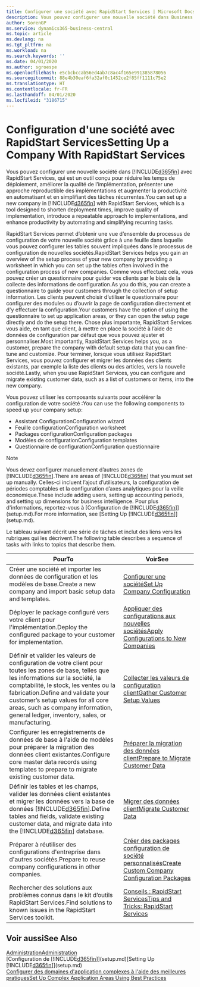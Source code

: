```yaml
---
title: Configurer une société avec RapidStart Services | Microsoft Docs
description: Vous pouvez configurer une nouvelle société dans Business Central avec RapidStart Services, qui est un outil conçu pour réduire les temps de déploiement, améliorer la qualité de l’implémentation, présenter une approche reproductible des implémentations et augmenter la productivité en automatisant et en simplifiant des tâches récurrentes.
author: SorenGP
ms.service: dynamics365-business-central
ms.topic: article
ms.devlang: na
ms.tgt_pltfrm: na
ms.workload: na
ms.search.keywords: ''
ms.date: 04/01/2020
ms.author: sgroespe
ms.openlocfilehash: e5cbcbccab56ed4ab7c8ac4f165e991385878056
ms.sourcegitcommit: 88e4b30eaf6fa32af0c1452ce2f85ff1111c75e2
ms.translationtype: HT
ms.contentlocale: fr-FR
ms.lasthandoff: 04/01/2020
ms.locfileid: "3186715"
---
```

# <a name="setting-up-a-company-with-rapidstart-services"></a><span data-ttu-id="f6b19-103">Configuration d'une société avec RapidStart Services</span><span class="sxs-lookup"><span data-stu-id="f6b19-103">Setting Up a Company With RapidStart Services</span></span>
<span data-ttu-id="f6b19-104">Vous pouvez configurer une nouvelle société dans [!INCLUDE[d365fin](includes/d365fin_md.md)] avec RapidStart Services, qui est un outil conçu pour réduire les temps de déploiement, améliorer la qualité de l’implémentation, présenter une approche reproductible des implémentations et augmenter la productivité en automatisant et en simplifiant des tâches récurrentes.</span><span class="sxs-lookup"><span data-stu-id="f6b19-104">You can set up a new company in [!INCLUDE[d365fin](includes/d365fin_md.md)] with RapidStart Services, which is a tool designed to shorten deployment times, improve quality of implementation, introduce a repeatable approach to implementations, and enhance productivity by automating and simplifying recurring tasks.</span></span>  

<span data-ttu-id="f6b19-105">RapidStart Services permet d’obtenir une vue d’ensemble du processus de configuration de votre nouvelle société grâce à une feuille dans laquelle vous pouvez configurer les tables souvent impliquées dans le processus de configuration de nouvelles sociétés.</span><span class="sxs-lookup"><span data-stu-id="f6b19-105">RapidStart Services helps you gain an overview of the setup process of your new company by providing a worksheet in which you can set up the tables often involved in the configuration process of new companies.</span></span> <span data-ttu-id="f6b19-106">Comme vous effectuez cela, vous pouvez créer un questionnaire pour guider vos clients par le biais de la collecte des informations de configuration.</span><span class="sxs-lookup"><span data-stu-id="f6b19-106">As you do this, you can create a questionnaire to guide your customers through the collection of setup information.</span></span> <span data-ttu-id="f6b19-107">Les clients peuvent choisir d’utiliser le questionnaire pour configurer des modules ou d’ouvrir la page de configuration directement et d'y effectuer la configuration.</span><span class="sxs-lookup"><span data-stu-id="f6b19-107">Your customers have the option of using the questionnaire to set up application areas, or they can open the setup page directly and do the setup there.</span></span> <span data-ttu-id="f6b19-108">Chose plus importante, RapidStart Services vous aide, en tant que client, à mettre en place la société à l’aide de données de configuration par défaut que vous pouvez ajuster et personnaliser.</span><span class="sxs-lookup"><span data-stu-id="f6b19-108">Most importantly, RapidStart Services helps you, as a customer, prepare the company with default setup data that you can fine-tune and customize.</span></span> <span data-ttu-id="f6b19-109">Pour terminer, lorsque vous utilisez RapidStart Services, vous pouvez configurer et migrer les données des clients existants, par exemple la liste des clients ou des articles, vers la nouvelle société.</span><span class="sxs-lookup"><span data-stu-id="f6b19-109">Lastly, when you use RapidStart Services, you can configure and migrate existing customer data, such as a list of customers or items, into the new company.</span></span>

<span data-ttu-id="f6b19-110">Vous pouvez utiliser les composants suivants pour accélérer la configuration de votre société :</span><span class="sxs-lookup"><span data-stu-id="f6b19-110">You can use the following components to speed up your company setup:</span></span>  

-   <span data-ttu-id="f6b19-111">Assistant Configuration</span><span class="sxs-lookup"><span data-stu-id="f6b19-111">Configuration wizard</span></span>  
-   <span data-ttu-id="f6b19-112">Feuille configuration</span><span class="sxs-lookup"><span data-stu-id="f6b19-112">Configuration worksheet</span></span>  
-   <span data-ttu-id="f6b19-113">Packages configuration</span><span class="sxs-lookup"><span data-stu-id="f6b19-113">Configuration packages</span></span>  
-   <span data-ttu-id="f6b19-114">Modèles de configuration</span><span class="sxs-lookup"><span data-stu-id="f6b19-114">Configuration templates</span></span>  
-   <span data-ttu-id="f6b19-115">Questionnaire de configuration</span><span class="sxs-lookup"><span data-stu-id="f6b19-115">Configuration questionnaire</span></span>  

> [!Note]  
>  <span data-ttu-id="f6b19-116">Vous devez configurer manuellement d’autres zones de [!INCLUDE[d365fin](includes/d365fin_md.md)].</span><span class="sxs-lookup"><span data-stu-id="f6b19-116">There are areas of [!INCLUDE[d365fin](includes/d365fin_md.md)] that you must set up manually.</span></span> <span data-ttu-id="f6b19-117">Celles-ci incluent l’ajout d’utilisateurs, la configuration de périodes comptables et la configuration d’axes analytiques pour la veille économique.</span><span class="sxs-lookup"><span data-stu-id="f6b19-117">These include adding users, setting up accounting periods, and setting up dimensions for business intelligence.</span></span> <span data-ttu-id="f6b19-118">Pour plus d'informations, reportez-vous à [Configuration de [!INCLUDE[d365fin](includes/d365fin_md.md)]](setup.md).</span><span class="sxs-lookup"><span data-stu-id="f6b19-118">For more information, see [Setting Up [!INCLUDE[d365fin](includes/d365fin_md.md)]](setup.md).</span></span>

 <span data-ttu-id="f6b19-119">Le tableau suivant décrit une série de tâches et inclut des liens vers les rubriques qui les décrivent.</span><span class="sxs-lookup"><span data-stu-id="f6b19-119">The following table describes a sequence of tasks with links to topics that describe them.</span></span>

|<span data-ttu-id="f6b19-120">**Pour**</span><span class="sxs-lookup"><span data-stu-id="f6b19-120">**To**</span></span>|<span data-ttu-id="f6b19-121">**Voir**</span><span class="sxs-lookup"><span data-stu-id="f6b19-121">**See**</span></span>|  
|------------|-------------|  
|<span data-ttu-id="f6b19-122">Créer une société et importer les données de configuration et les modèles de base.</span><span class="sxs-lookup"><span data-stu-id="f6b19-122">Create a new company and import basic setup data and templates.</span></span>|[<span data-ttu-id="f6b19-123">Configurer une société</span><span class="sxs-lookup"><span data-stu-id="f6b19-123">Set Up Company Configuration</span></span>](admin-set-up-company-configuration.md)|  
|<span data-ttu-id="f6b19-124">Déployer le package configuré vers votre client pour l'implémentation.</span><span class="sxs-lookup"><span data-stu-id="f6b19-124">Deploy the configured package to your customer for implementation.</span></span>|[<span data-ttu-id="f6b19-125">Appliquer des configurations aux nouvelles sociétés</span><span class="sxs-lookup"><span data-stu-id="f6b19-125">Apply Configurations to New Companies</span></span>](admin-apply-configuration-to-new-companies.md)|
|<span data-ttu-id="f6b19-126">Définir et valider les valeurs de configuration de votre client pour toutes les zones de base, telles que les informations sur la société, la comptabilité, le stock, les ventes ou la fabrication.</span><span class="sxs-lookup"><span data-stu-id="f6b19-126">Define and validate your customer’s setup values for all core areas, such as company information, general ledger, inventory, sales, or manufacturing.</span></span>|[<span data-ttu-id="f6b19-127">Collecter les valeurs de configuration client</span><span class="sxs-lookup"><span data-stu-id="f6b19-127">Gather Customer Setup Values</span></span>](admin-gather-customer-setup-values.md)|  
|<span data-ttu-id="f6b19-128">Configurer les enregistrements de données de base à l'aide de modèles pour préparer la migration des données client existantes.</span><span class="sxs-lookup"><span data-stu-id="f6b19-128">Configure core master data records using templates to prepare to migrate existing customer data.</span></span>|[<span data-ttu-id="f6b19-129">Préparer la migration des données client</span><span class="sxs-lookup"><span data-stu-id="f6b19-129">Prepare to Migrate Customer Data</span></span>](admin-use-templates-to-prepare-customer-data-for-migration.md)|  
|<span data-ttu-id="f6b19-130">Définir les tables et les champs, valider les données client existantes et migrer les données vers la base de données [!INCLUDE[d365fin](includes/d365fin_md.md)].</span><span class="sxs-lookup"><span data-stu-id="f6b19-130">Define tables and fields, validate existing customer data, and migrate data into the [!INCLUDE[d365fin](includes/d365fin_md.md)] database.</span></span>|[<span data-ttu-id="f6b19-131">Migrer des données client</span><span class="sxs-lookup"><span data-stu-id="f6b19-131">Migrate Customer Data</span></span>](admin-migrate-customer-data.md)|
|<span data-ttu-id="f6b19-132">Préparer à réutiliser des configurations d'entreprise dans d'autres sociétés.</span><span class="sxs-lookup"><span data-stu-id="f6b19-132">Prepare to reuse company configurations in other companies.</span></span>|[<span data-ttu-id="f6b19-133">Créer des packages configuration de société personnalisés</span><span class="sxs-lookup"><span data-stu-id="f6b19-133">Create Custom Company Configuration Packages</span></span>](admin-how-to-create-custom-company-configuration-packages.md)|
|<span data-ttu-id="f6b19-134">Rechercher des solutions aux problèmes connus dans le kit d’outils RapidStart Services.</span><span class="sxs-lookup"><span data-stu-id="f6b19-134">Find solutions to known issues in the RapidStart Services toolkit.</span></span>|[<span data-ttu-id="f6b19-135">Conseils : RapidStart Services</span><span class="sxs-lookup"><span data-stu-id="f6b19-135">Tips and Tricks: RapidStart Services</span></span>](admin-tips-and-tricks-rapidstart-services.md)|  

## <a name="see-also"></a><span data-ttu-id="f6b19-136">Voir aussi</span><span class="sxs-lookup"><span data-stu-id="f6b19-136">See Also</span></span>  
[<span data-ttu-id="f6b19-137">Administration</span><span class="sxs-lookup"><span data-stu-id="f6b19-137">Administration</span></span>](admin-setup-and-administration.md)  
<span data-ttu-id="f6b19-138">[Configuration de [!INCLUDE[d365fin](includes/d365fin_md.md)]](setup.md)</span><span class="sxs-lookup"><span data-stu-id="f6b19-138">[Setting Up [!INCLUDE[d365fin](includes/d365fin_md.md)]](setup.md)</span></span>  
[<span data-ttu-id="f6b19-139">Configurer des domaines d'application complexes à l'aide des meilleures pratiques</span><span class="sxs-lookup"><span data-stu-id="f6b19-139">Set Up Complex Application Areas Using Best Practices</span></span>](set-up-complex-application-areas-using-best-practices.md)   

